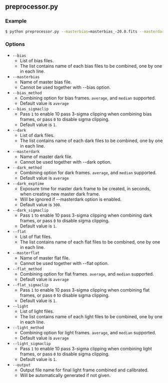 ## preprocessor.py
### Example
```sh
$ python preprocessor.py --masterbias=masterbias_-20.0.fits --masterdark=masterdark_300.0_-20.0.fits --masterflat=masterflat_L_-20.0.fits --light=light.list
```
### Options
* ```--bias```
  * List of bias files.
  * The list contains name of each bias files to be combined, one by one in each line.
* ```--masterbias```
  * Name of master bias file.
  * Cannot be used together with --bias option.
* ```--bias_method```
  * Combining option for bias frames. ```average```, and ```median``` supported.
  * Default value is ```average```
* ```--bias_sigmaclip```
  * Pass ```1``` to enable 10 pass 3-sigma clipping when combining bias frames, or pass ```0``` to disable sigma clipping.
  * Default value is ```1```.
* ```--dark```
  * List of dark files.
  * The list contains name of each dark files to be combined, one by one in each line.
* ```--masterdark```
  * Name of master dark file.
  * Cannot be used together with --dark option.
* ```--dark_method```
  * Combining option for dark frames. ```average```, and ```median``` supported.
  * Default value is ```average```
* ```--dark_exptime```
  * Exposure time for master dark frame to be created, in seconds, when creating new master dark frame.
  * Will be ignored if --masterdark option is enabled.
  * Default value is ```300```.
* ```--dark_sigmaclip```
  * Pass ```1``` to enable 10 pass 3-sigma clipping when combining dark frames, or pass ```0``` to disable sigma clipping.
  * Default value is ```1```.
* ```--flat```
  * List of flat files.
  * The list contains name of each flat files to be combined, one by one in each line.
* ```--masterflat```
  * Name of master flat file.
  * Cannot be used together with --flat option.
* ```--flat_method```
  * Combining option for flat frames. ```average```, and ```median``` supported.
  * Default value is ```average```
* ```--flat_sigmaclip```
  * Pass ```1``` to enable 10 pass 3-sigma clipping when combining flat frames, or pass ```0``` to disable sigma clipping.
  * Default value is ```1```.
* ```--light```
  * List of light files.
  * The list contains name of each light files to be combined, one by one in each line.
* ```--light_method```
  * Combining option for light frames. ```average```, and ```median``` supported.
  * Default value is ```average```
* ```--light_sigmaclip```
  * Pass ```1``` to enable 10 pass 3-sigma clipping when combining light frames, or pass ```0``` to disable sigma clipping.
  * Default value is ```1```.
* ```--output```
  * Output file name for final light frame combined and calibrated.
  * Will be automatically generated if not given.